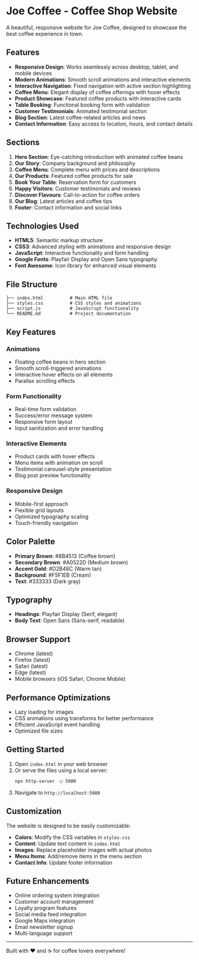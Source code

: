 # Joe Coffee - Coffee Shop Website

A beautiful, responsive website for Joe Coffee, designed to showcase the best coffee experience in town.

## Features

- **Responsive Design**: Works seamlessly across desktop, tablet, and mobile devices
- **Modern Animations**: Smooth scroll animations and interactive elements
- **Interactive Navigation**: Fixed navigation with active section highlighting
- **Coffee Menu**: Elegant display of coffee offerings with hover effects
- **Product Showcase**: Featured coffee products with interactive cards
- **Table Booking**: Functional booking form with validation
- **Customer Testimonials**: Animated testimonial section
- **Blog Section**: Latest coffee-related articles and news
- **Contact Information**: Easy access to location, hours, and contact details

## Sections

1. **Hero Section**: Eye-catching introduction with animated coffee beans
2. **Our Story**: Company background and philosophy
3. **Coffee Menu**: Complete menu with prices and descriptions
4. **Our Products**: Featured coffee products for sale
5. **Book Your Table**: Reservation form for customers
6. **Happy Visitors**: Customer testimonials and reviews
7. **Discover Flavours**: Call-to-action for coffee orders
8. **Our Blog**: Latest articles and coffee tips
9. **Footer**: Contact information and social links

## Technologies Used

- **HTML5**: Semantic markup structure
- **CSS3**: Advanced styling with animations and responsive design
- **JavaScript**: Interactive functionality and form handling
- **Google Fonts**: Playfair Display and Open Sans typography
- **Font Awesome**: Icon library for enhanced visual elements

## File Structure

```
├── index.html          # Main HTML file
├── styles.css          # CSS styles and animations
├── script.js           # JavaScript functionality
└── README.md           # Project documentation
```

## Key Features

### Animations
- Floating coffee beans in hero section
- Smooth scroll-triggered animations
- Interactive hover effects on all elements
- Parallax scrolling effects

### Form Functionality
- Real-time form validation
- Success/error message system
- Responsive form layout
- Input sanitization and error handling

### Interactive Elements
- Product cards with hover effects
- Menu items with animation on scroll
- Testimonial carousel-style presentation
- Blog post preview functionality

### Responsive Design
- Mobile-first approach
- Flexible grid layouts
- Optimized typography scaling
- Touch-friendly navigation

## Color Palette

- **Primary Brown**: #8B4513 (Coffee brown)
- **Secondary Brown**: #A0522D (Medium brown)
- **Accent Gold**: #D2B48C (Warm tan)
- **Background**: #F5F1EB (Cream)
- **Text**: #333333 (Dark gray)

## Typography

- **Headings**: Playfair Display (Serif, elegant)
- **Body Text**: Open Sans (Sans-serif, readable)

## Browser Support

- Chrome (latest)
- Firefox (latest)
- Safari (latest)
- Edge (latest)
- Mobile browsers (iOS Safari, Chrome Mobile)

## Performance Optimizations

- Lazy loading for images
- CSS animations using transforms for better performance
- Efficient JavaScript event handling
- Optimized file sizes

## Getting Started

1. Open `index.html` in your web browser
2. Or serve the files using a local server:
   ```bash
   npx http-server -p 5000
   ```
3. Navigate to `http://localhost:5000`

## Customization

The website is designed to be easily customizable:

- **Colors**: Modify the CSS variables in `styles.css`
- **Content**: Update text content in `index.html`
- **Images**: Replace placeholder images with actual photos
- **Menu Items**: Add/remove items in the menu section
- **Contact Info**: Update footer information

## Future Enhancements

- Online ordering system integration
- Customer account management
- Loyalty program features
- Social media feed integration
- Google Maps integration
- Email newsletter signup
- Multi-language support

---

Built with ❤️ and ☕ for coffee lovers everywhere!